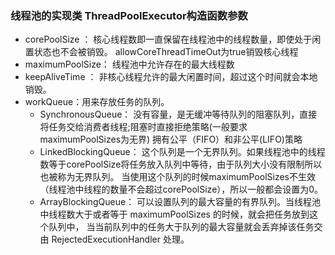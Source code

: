 ### 线程池的实现类 ThreadPoolExecutor构造函数参数
- corePoolSize ：
    核心线程数即一直保留在线程池中的线程数量，即使处于闲置状态也不会被销毁。 allowCoreThreadTimeOut为true销毁核心线程
- maximumPoolSize：
    线程池中允许存在的最大线程数
- keepAliveTime ：
    非核心线程允许的最大闲置时间，超过这个时间就会本地销毁。
- workQueue：用来存放任务的队列。
    - SynchronousQueue：
        没有容量，是无缓冲等待队列的阻塞队列，直接将任务交给消费者线程;阻塞时直接拒绝策略(一般要求maximumPoolSizes为无界)
        拥有公平（FIFO）和非公平(LIFO)策略
    - LinkedBlockingQueue：
        这个队列是一个无界队列。如果线程池中的线程数等于corePoolSize将任务放入队列中等待，由于队列大小没有限制所以也被称为无界队列。
        当使用这个队列的时候maximumPoolSizes不生效（线程池中线程的数量不会超过corePoolSize），所以一般都会设置为0。
    - ArrayBlockingQueue：
        可以设置队列的最大容量的有界队列。当线程池中线程数大于或者等于 maximumPoolSizes 的时候，就会把任务放到这个队列中，
        当当前队列中的任务大于队列的最大容量就会丢弃掉该任务交由 RejectedExecutionHandler 处理。